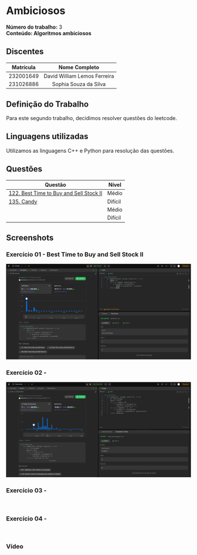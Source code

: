 # Ambiciosos

**Número do trabalho:** 3 <br>
**Conteúdo: Algoritmos ambiciosos**

## Discentes

| Matrícula |        Nome Completo         |
|:---------:|:----------------------------:|
| 232001649 | David William Lemos Ferreira |
| 231026886 | Sophia Souza da Silva        |

## Definição do Trabalho

Para este segundo trabalho, decidimos resolver questões do leetcode.

## Linguagens utilizadas

Utilizamos as linguagens C++ e Python para resolução das questões.

## Questões

| Questão | Nível  |
|---------|--------|
| [122. Best Time to Buy and Sell Stock II](https://leetcode.com/problems/best-time-to-buy-and-sell-stock-ii) | Médio |
| [135. Candy](https://leetcode.com/problems/candy/description/) | Difícil |
| []() | Médio |
| []() | Difícil |


## Screenshots

### Exercício 01 - Best Time to Buy and Sell Stock II

![Exercício 1 - Best Time to Buy and Sell Stock II](exerc/122/122.png)

### Exercício 02 - 

![Exercício 2 - Candy](exerc/135/135.png)

### Exercício 03 - 

![]()

### Exercício 04 - 

![]()

### Vídeo